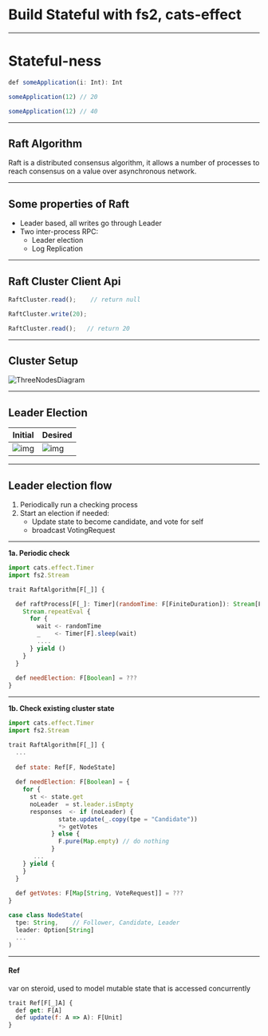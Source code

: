# Build Stateful with fs2, cats-effect

---

# Stateful-ness

```jsx
def someApplication(i: Int): Int

someApplication(12) // 20

someApplication(12) // 40

```

---

## Raft Algorithm

Raft is a distributed consensus algorithm, it allows a number of processes to reach consensus on a value over asynchronous network. 

---

## Some properties of Raft

* Leader based, all writes go through Leader
* Two inter-process RPC:
    - Leader election
    - Log Replication 
---

## Raft Cluster Client Api

```jsx
RaftCluster.read();    // return null

RaftCluster.write(20);

RaftCluster.read();   // return 20

```

---

## Cluster Setup

![ThreeNodesDiagram](/someimg)

---

## Leader Election

| Initial | Desired |
| ------- | ------- |
| ![img]() | ![img]() |

---

## Leader election flow

1. Periodically run a checking process   
2. Start an election if needed:
    - Update state to become candidate, and vote for self
    - broadcast VotingRequest

---

**1a. Periodic check**

```jsx
import cats.effect.Timer
import fs2.Stream

trait RaftAlgorithm[F[_]] {

  def raftProcess[F[_]: Timer](randomTime: F[FiniteDuration]): Stream[F, Unit] = {
    Stream.repeatEval {
      for {
        wait <- randomTime
        _    <- Timer[F].sleep(wait)
        .... 
      } yield ()
    } 
  }
    
  def needElection: F[Boolean] = ???
}
```

---

**1b. Check existing cluster state**

```jsx
import cats.effect.Timer
import fs2.Stream

trait RaftAlgorithm[F[_]] {
  ...
      
  def state: Ref[F, NodeState]
    
  def needElection: F[Boolean] = {
    for {
      st <- state.get
      noLeader  = st.leader.isEmpty
      responses  <- if (noLeader) {
              state.update(_.copy(tpe = "Candidate"))
              *> getVotes
            } else {
              F.pure(Map.empty) // do nothing 
            }
       ...
    } yield {
    }  
  }
  
  def getVotes: F[Map[String, VoteRequest]] = ???
}

case class NodeState(
  tpe: String,    // Follower, Candidate, Leader
  leader: Option[String]
  ...
)

```

---

#### Ref

var on steroid, used to model mutable state that is accessed concurrently

```jsx
trait Ref[F[_]A] {
  def get: F[A]
  def update(f: A => A): F[Unit]
}
``` 

